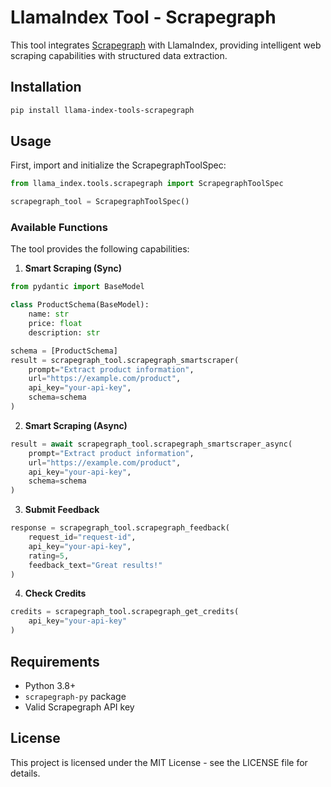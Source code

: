 # LlamaIndex Tool - Scrapegraph

This tool integrates [Scrapegraph](https://scrapegraph.ai) with LlamaIndex, providing intelligent web scraping capabilities with structured data extraction.

## Installation

```bash
pip install llama-index-tools-scrapegraph
```

## Usage

First, import and initialize the ScrapegraphToolSpec:

```python
from llama_index.tools.scrapegraph import ScrapegraphToolSpec

scrapegraph_tool = ScrapegraphToolSpec()
```

### Available Functions

The tool provides the following capabilities:

1. **Smart Scraping (Sync)**

```python
from pydantic import BaseModel

class ProductSchema(BaseModel):
    name: str
    price: float
    description: str

schema = [ProductSchema]
result = scrapegraph_tool.scrapegraph_smartscraper(
    prompt="Extract product information",
    url="https://example.com/product",
    api_key="your-api-key",
    schema=schema
)
```

2. **Smart Scraping (Async)**

```python
result = await scrapegraph_tool.scrapegraph_smartscraper_async(
    prompt="Extract product information",
    url="https://example.com/product",
    api_key="your-api-key",
    schema=schema
)
```

3. **Submit Feedback**

```python
response = scrapegraph_tool.scrapegraph_feedback(
    request_id="request-id",
    api_key="your-api-key",
    rating=5,
    feedback_text="Great results!"
)
```

4. **Check Credits**

```python
credits = scrapegraph_tool.scrapegraph_get_credits(
    api_key="your-api-key"
)
```

## Requirements

- Python 3.8+
- `scrapegraph-py` package
- Valid Scrapegraph API key

## License

This project is licensed under the MIT License - see the LICENSE file for details.
